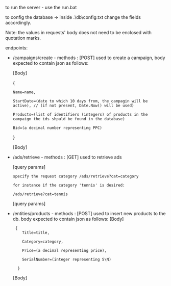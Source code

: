 to run the server - use the run.bat

to config the database -> inside .\db\config.txt change the fields accordingly.

Note: the values in requests' body does not need to be enclosed with quotation marks.

endpoints:
* /campaigns/create - methods : [POST] 
used to create a campaign, body expected to contain json as follows:

  [Body]
  
    {
  
      Name=name,

      StartDate=(date to which 10 days from, the campagin will be active), // (if not present, Date.Now() will be used)

      Products=(list of identifiers (integers) of products in the campaign the ids shpuld be found in the database)

      Bid=(a decimal number representing PPC)
      
    }
   
  [Body]
  
* /ads/retrieve - methods : [GET]
 used to retrieve ads 
 
   [query params]

      specify the request category /ads/retrieve?cat=category

      for instance if the category 'tennis' is desired:

      /ads/retrieve?cat=tennis

   [query params]
  
* /entities/products - methods : [POST]
  used to insert new products to the db. body expected to contain json as follows:
  [Body]
 
       {
          Title=title,

          Category=category,

          Price=(a decimal representing price),
      
          SerialNumber=(integer representing S\N)
        
        }
  [Body]
    
<!--     
 * /entities/campaign - methods : [GET]
  used to retrieve campaign details from the db.
  <Body>
    Title=<title>
    Category=<category>
    Price=<a decimal representing price>
  </Body> -->
    
  
  
  
  
 
  
 
 
